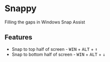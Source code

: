# Snappy
Filling the gaps in Windows Snap Assist

## Features
* Snap to top half of screen - <kbd>WIN</kbd> + <kbd>ALT</kbd> + <kbd>&uarr;</kbd>
* Snap to bottom half of screen - <kbd>WIN</kbd> + <kbd>ALT</kbd> + <kbd>&darr;</kbd>
